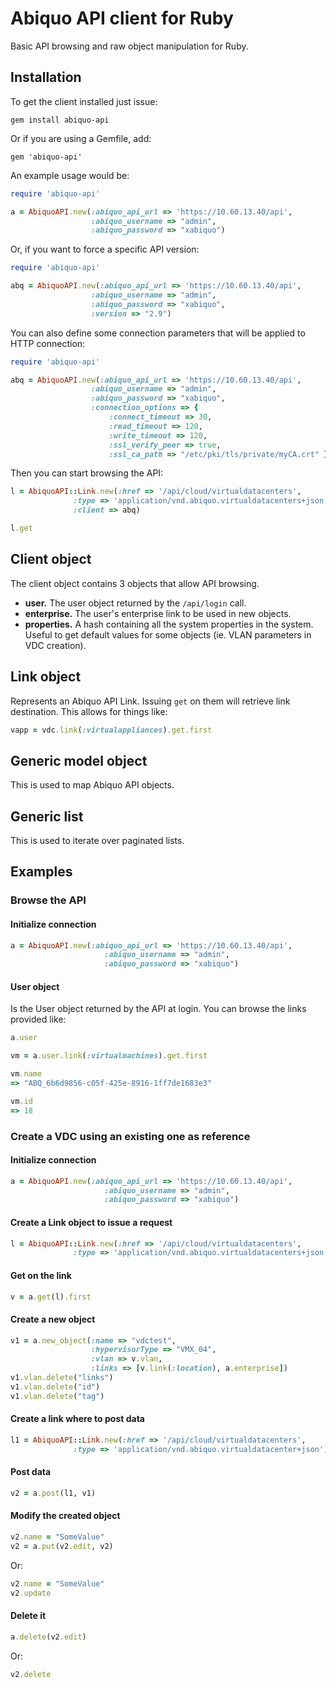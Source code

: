# Abiquo API client for Ruby

Basic API browsing and raw object manipulation for Ruby.

## Installation

To get the client installed just issue:

```gem install abiquo-api```

Or if you are using a Gemfile, add:

```gem 'abiquo-api'```

An example usage would be:

```ruby
require 'abiquo-api'

a = AbiquoAPI.new(:abiquo_api_url => 'https://10.60.13.40/api', 
                  :abiquo_username => "admin", 
                  :abiquo_password => "xabiquo")
```

Or, if you want to force a specific API version:

```ruby
require 'abiquo-api'

abq = AbiquoAPI.new(:abiquo_api_url => 'https://10.60.13.40/api', 
                  :abiquo_username => "admin", 
                  :abiquo_password => "xabiquo",
                  :version => "2.9")
```

You can also define some connection parameters that will be applied to HTTP connection:

```ruby
require 'abiquo-api'

abq = AbiquoAPI.new(:abiquo_api_url => 'https://10.60.13.40/api',
                  :abiquo_username => "admin",
                  :abiquo_password => "xabiquo",
                  :connection_options => {
                      :connect_timeout => 30,
                      :read_timeout => 120,
                      :write_timeout => 120,
                      :ssl_verify_peer => true,
                      :ssl_ca_path => "/etc/pki/tls/private/myCA.crt" })
```

Then you can start browsing the API:

```ruby
l = AbiquoAPI::Link.new(:href => '/api/cloud/virtualdatacenters', 
              :type => 'application/vnd.abiquo.virtualdatacenters+json',
              :client => abq)

l.get
```

## Client object

The client object contains 3 objects that allow API browsing.

- **user.** The user object returned by the ```/api/login``` call.
- **enterprise.** The user's enterprise link to be used in new objects.
- **properties.** A hash containing all the system properties in the system. Useful to get default values for some objects (ie. VLAN parameters in VDC creation).

## Link object

Represents an Abiquo API Link. Issuing ```get``` on them will retrieve link destination. This allows for things like:

```ruby
vapp = vdc.link(:virtualappliances).get.first
```

## Generic model object

This is used to map Abiquo API objects.

## Generic list

This is used to iterate over paginated lists. 

## Examples

### Browse the API

#### Initialize connection

```ruby
a = AbiquoAPI.new(:abiquo_api_url => 'https://10.60.13.40/api', 
                     :abiquo_username => "admin", 
                     :abiquo_password => "xabiquo")
```


#### User object

Is the User object returned by the API at login. You can browse the links provided like:

```ruby
a.user

vm = a.user.link(:virtualmachines).get.first

vm.name
=> "ABQ_6b6d9856-c05f-425e-8916-1ff7de1683e3"

vm.id
=> 18
```

### Create a VDC using an existing one as reference

#### Initialize connection

```ruby
a = AbiquoAPI.new(:abiquo_api_url => 'https://10.60.13.40/api', 
                     :abiquo_username => "admin", 
                     :abiquo_password => "xabiquo")
```

#### Create a Link object to issue a request

```ruby
l = AbiquoAPI::Link.new(:href => '/api/cloud/virtualdatacenters', 
              :type => 'application/vnd.abiquo.virtualdatacenters+json')
```

#### Get on the link

```ruby
v = a.get(l).first
```

#### Create a new object

```ruby
v1 = a.new_object(:name => "vdctest", 
                  :hypervisorType => "VMX_04", 
                  :vlan => v.vlan, 
                  :links => [v.link(:location), a.enterprise])
v1.vlan.delete("links")
v1.vlan.delete("id")
v1.vlan.delete("tag")
```

#### Create a link where to post data

```ruby
l1 = AbiquoAPI::Link.new(:href => '/api/cloud/virtualdatacenters', 
              :type => 'application/vnd.abiquo.virtualdatacenter+json')
```

#### Post data

```ruby
v2 = a.post(l1, v1)
```

#### Modify the created object

```ruby
v2.name = "SomeValue"
v2 = a.put(v2.edit, v2)
```

Or:

```ruby
v2.name = "SomeValue"
v2.update
```

#### Delete it

```ruby
a.delete(v2.edit)
```

Or:

```ruby
v2.delete
```
